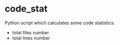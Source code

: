 # code_stat
Python script which calculates some code statistics:
- total files number
- total lines number
